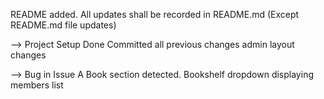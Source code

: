 README added. All updates shall be recorded in README.md (Except README.md file updates)

-->
Project Setup Done
Committed all previous changes
admin layout changes

-->
Bug in Issue A Book section detected.
	Bookshelf dropdown displaying members list
	